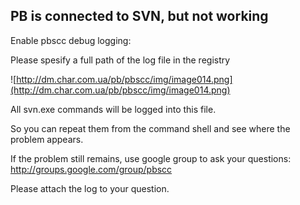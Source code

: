 


## PB is connected to SVN, but not working ##

Enable pbscc debug logging:

Please spesify a full path of the log file in the registry

![http://dm.char.com.ua/pb/pbscc/img/image014.png](http://dm.char.com.ua/pb/pbscc/img/image014.png)

All svn.exe commands will be logged into this file.

So you can repeat them from the command shell and see where the problem appears.

If the problem still remains, use google group to ask your questions:
http://groups.google.com/group/pbscc

Please attach the log to your question.